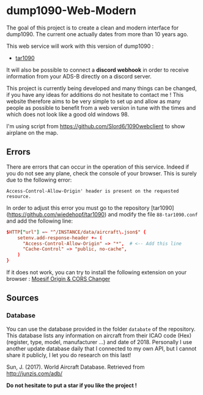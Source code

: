 # dump1090-Web-Modern

The goal of this project is to create a clean and modern interface for dump1090. The current one actually dates from more than 10 years ago.

This web service will work with this version of dump1090 :
  - [tar1090](https://github.com/wiedehopf/tar1090)

It will also be possible to connect a **discord webhook** in order to receive information from your ADS-B directly on a discord server.

This project is currently being developed and many things can be changed, if you have any ideas for additions do not hesitate to contact me !
This website therefore aims to be very simple to set up and allow as many people as possible to benefit from a web version in tune with the times and which does not look like a good old windows 98.

I'm using script from https://github.com/Slord6/1090webclient to show airplane on the map.

## Errors

There are errors that can occur in the operation of this service.
Indeed if you do not see any plane, check the console of your browser.
This is surely due to the following error:

```
Access-Control-Allow-Origin' header is present on the requested resource.
```

In order to adjust this error you must go to the repository [tar1090] (https://github.com/wiedehopf/tar1090) and modify the file `88-tar1090.conf` and add the following line:

```conf
$HTTP["url"] =~ "^/INSTANCE/data/aircraft\.json$" {
    setenv.add-response-header += (
      "Access-Control-Allow-Origin" => "*",  # <-- Add this line
      "Cache-Control" => "public, no-cache",
    )
}
```

If it does not work, you can try to install the following extension on your browser :
[Moesif Origin & CORS Changer](https://chrome.google.com/webstore/detail/moesif-origin-cors-change/digfbfaphojjndkpccljibejjbppifbc)

## Sources

### Database

You can use the database provided in the folder `databate` of the repository.
This database lists any information on aircraft from their ICAO code (Hex) (register, type, model, manufacturer ...) and date of 2018.
Personally I use another update database daily that I connected to my own API, but I cannot share it publicly, I let you do research on this last!

Sun, J. (2017). World Aircraft Database.
Retrieved from http://junzis.com/adb/

**Do not hesitate to put a star if you like the project !**
